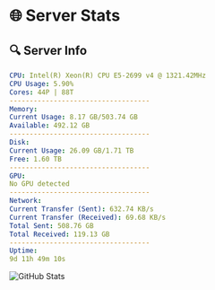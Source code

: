 # 🌐 Server Stats
## 🔍 Server Info
```yaml
CPU: Intel(R) Xeon(R) CPU E5-2699 v4 @ 1321.42MHz
CPU Usage: 5.90%
Cores: 44P | 88T
-----------------------------------
Memory:
Current Usage: 8.17 GB/503.74 GB
Available: 492.12 GB
-----------------------------------
Disk:
Current Usage: 26.09 GB/1.71 TB
Free: 1.60 TB
-----------------------------------
GPU:
No GPU detected
-----------------------------------
Network:
Current Transfer (Sent): 632.74 KB/s
Current Transfer (Received): 69.68 KB/s
Total Sent: 508.76 GB
Total Received: 119.13 GB
-----------------------------------
Uptime:
9d 11h 49m 10s
```
![GitHub Stats](https://img.shields.io/badge/Updated-2025-04-29_04:57:58-blue)